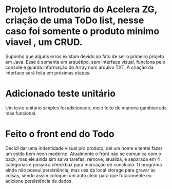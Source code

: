 # Projeto Introdutorio do Acelera ZG, criação de uma ToDo list, nesse caso foi somente o produto minimo viavel , um CRUD. 
Suponho que alguns erros existam devido ao fato de ser o primeiro projeto em Java.
Esse é somente um arquétipo, sem interface visual, funciona pelo console e guarda informação do Array num arquivo TXT. A criação da interface será feita em próximas etapas. 



# Adicionado teste unitário 
Um teste unitário simples foi adicionado, meio feito de maneira gambiarrada mas funcional.


# Feito o front end  do Todo
Decidi dar uma indentidade visual pro produto, dei um nome e tentei fazer um estilo bem neon moderno. Atualmente o front não se comunica com o back, mas ele ainda sim salva tarefas, remove, atualiza, é separada em 4 categorias  e possui a checkbox para marcação de concluida. O programa ainda não possui persistência, mas usa da local storage para gravar as coisas, sendo assim coloquei um auto clear para que futaramente eu adicione persistência de dados. 

